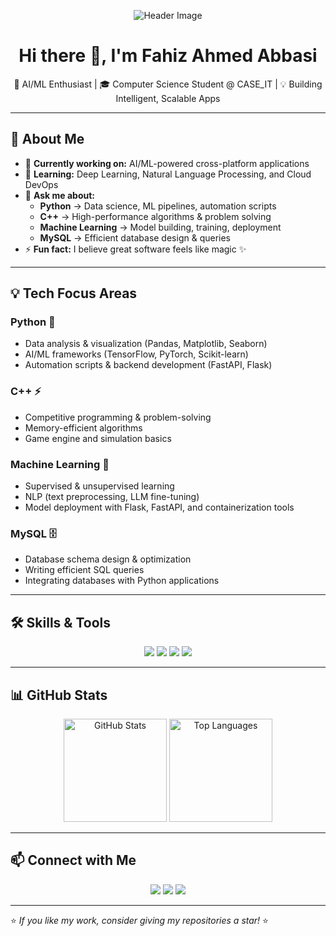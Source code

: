 <!-- Header Image -->
<p align="center">
  <img src="https://raw.githubusercontent.com/FahizAbbasi01/FahizAbbasi01/main/assets/github-header.png" alt="Header Image" />
</p>

<h1 align="center">Hi there 👋, I'm Fahiz Ahmed Abbasi</h1>
<p align="center">
  🚀 AI/ML Enthusiast | 🎓 Computer Science Student @ CASE_IT | 💡 Building Intelligent, Scalable Apps
</p>

---

## 📝 About Me  
- 🔭 **Currently working on:** AI/ML-powered cross-platform applications  
- 🌱 **Learning:** Deep Learning, Natural Language Processing, and Cloud DevOps  
- 💬 **Ask me about:**  
  - **Python** → Data science, ML pipelines, automation scripts  
  - **C++** → High-performance algorithms & problem solving  
  - **Machine Learning** → Model building, training, deployment  
  - **MySQL** → Efficient database design & queries  
- ⚡ **Fun fact:** I believe great software feels like magic ✨  

---

## 💡 Tech Focus Areas  

### **Python 🐍**
- Data analysis & visualization (Pandas, Matplotlib, Seaborn)  
- AI/ML frameworks (TensorFlow, PyTorch, Scikit-learn)  
- Automation scripts & backend development (FastAPI, Flask)  

### **C++ ⚡**
- Competitive programming & problem-solving  
- Memory-efficient algorithms  
- Game engine and simulation basics  

### **Machine Learning 🤖**
- Supervised & unsupervised learning  
- NLP (text preprocessing, LLM fine-tuning)  
- Model deployment with Flask, FastAPI, and containerization tools  

### **MySQL 🗄**
- Database schema design & optimization  
- Writing efficient SQL queries  
- Integrating databases with Python applications  

---

## 🛠 Skills & Tools  
<p align="center">
  <img src="https://img.shields.io/badge/Python-3776AB?style=for-the-badge&logo=python&logoColor=white"/>
  <img src="https://img.shields.io/badge/C++-00599C?style=for-the-badge&logo=c%2B%2B&logoColor=white"/>
  <img src="https://img.shields.io/badge/SQL-4479A1?style=for-the-badge&logo=mysql&logoColor=white"/>
  <img src="https://img.shields.io/badge/Docker-2496ED?style=for-the-badge&logo=docker&logoColor=white"/>
</p>

---

## 📊 GitHub Stats  
<p align="center">
  <img src="https://github-readme-stats.vercel.app/api?username=FahizAbbasi01&show_icons=true&theme=radical" alt="GitHub Stats" height="165"/>
  <img src="https://github-readme-stats.vercel.app/api/top-langs/?username=FahizAbbasi01&layout=compact&theme=radical" alt="Top Languages" height="165"/>
</p>

---

## 📫 Connect with Me  
<p align="center">
  <a href="https://github.com/FahizAbbasi01"><img src="https://img.shields.io/badge/GitHub-181717?style=for-the-badge&logo=github&logoColor=white"/></a>
  <a href="mailto:fahizabbasi010@gmail.com"><img src="https://img.shields.io/badge/Email-D14836?style=for-the-badge&logo=gmail&logoColor=white"/></a>
  <a href="https://www.linkedin.com/in/fahiz-ahmed-abbasi-301250297/"><img src="https://img.shields.io/badge/LinkedIn-0077B5?style=for-the-badge&logo=linkedin&logoColor=white"/></a>
</p>

---

⭐ *If you like my work, consider giving my repositories a star!* ⭐
